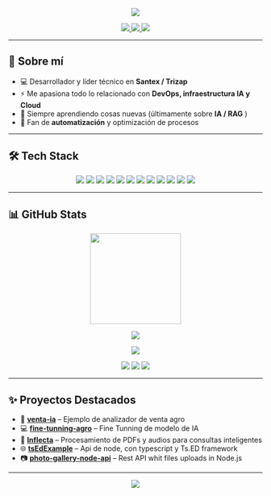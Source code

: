 <!-- Banner -->
<p align="center">
  <img src="https://capsule-render.vercel.app/api?type=waving&color=0:0A66C2,100:1DB954&height=200&section=header&text=¡Hola!%20Soy%20Valen%20👋&fontColor=ffffff&fontSize=45&fontAlignY=35" />
</p>

<!-- Badges -->
<p align="center">
  <a href="https://www.linkedin.com/in/valentin-marino" target="_blank">
    <img src="https://img.shields.io/badge/LinkedIn-0A66C2?style=for-the-badge&logo=linkedin&logoColor=white"/>
  </a>
  <a href="mailto:valemarino1694@gmail.com">
    <img src="https://img.shields.io/badge/Email-D14836?style=for-the-badge&logo=gmail&logoColor=white"/>
  </a>
  <a href="https://github.com/valenMarino">
    <img src="https://img.shields.io/badge/GitHub-181717?style=for-the-badge&logo=github&logoColor=white"/>
  </a>
</p>

---

## 🚀 Sobre mí  
- 💻 Desarrollador y líder técnico en **Santex / Trizap**  
- ⚡ Me apasiona todo lo relacionado con **DevOps, infraestructura IA y Cloud**  
- 🧠 Siempre aprendiendo cosas nuevas (últimamente sobre **IA / RAG** )  
- 🌱 Fan de **automatización** y optimización de procesos  

---

## 🛠️ Tech Stack  
<!-- Lenguajes y Tech -->
<p align="center">
  <!-- Lenguajes -->
  <img src="https://img.shields.io/badge/C%23-239120?style=for-the-badge&logo=c-sharp&logoColor=white" />
  <img src="https://img.shields.io/badge/.NET-512BD4?style=for-the-badge&logo=dotnet&logoColor=white" />
  <img src="https://img.shields.io/badge/Node.js-43853D?style=for-the-badge&logo=node.js&logoColor=white" />
  <img src="https://img.shields.io/badge/TypeScript-3178C6?style=for-the-badge&logo=typescript&logoColor=white" />
  <img src="https://img.shields.io/badge/JavaScript-F7DF1E?style=for-the-badge&logo=javascript&logoColor=black" />
  <img src="https://img.shields.io/badge/Python-3776AB?style=for-the-badge&logo=python&logoColor=white" />
  <img src="https://img.shields.io/badge/PowerShell-5391FE?style=for-the-badge&logo=powershell&logoColor=white" />
  
  <!-- DevOps -->
  <img src="https://img.shields.io/badge/Azure-0078D4?style=for-the-badge&logo=microsoftazure&logoColor=white" />
  <img src="https://img.shields.io/badge/Docker-2496ED?style=for-the-badge&logo=docker&logoColor=white" />
  <img src="https://img.shields.io/badge/Kubernetes-326CE5?style=for-the-badge&logo=kubernetes&logoColor=white" />
  <img src="https://img.shields.io/badge/Argo%20CD-FB7A24?style=for-the-badge&logo=argo&logoColor=white" />
  <img src="https://img.shields.io/badge/Jenkins-D24939?style=for-the-badge&logo=jenkins&logoColor=white" />
</p>

---

## 📊 GitHub Stats  
<p align="center">
  <img height="180em" src="https://github-readme-stats.vercel.app/api/top-langs/?username=valenMarino&hide=html,css,scss" />
</p>
<p align="center">
  <img src="https://streak-stats.demolab.com/?user=valenMarino&theme=radical&hide_border=true" />
</p>
<p align="center">
  <img src="https://github-readme-activity-graph.vercel.app/graph?username=valenMarino&theme=dracula&hide_border=true" />
</p>
<p align="center">
  <img src="https://img.shields.io/github/followers/valenMarino?style=social" />
  <img src="https://img.shields.io/github/stars/valenMarino?style=social" />
  <img src="https://komarev.com/ghpvc/?username=valenMarino&style=flat-square&color=blue" />
</p>

---

## ✨ Proyectos Destacados  
- 🫛 [**venta-ia**](#) – Ejemplo de analizador de venta agro
- 💻 [**fine-tunning-agro**](#) – Fine Tunning de modelo de IA
- 🤖 [**Inflecta**](#) – Procesamiento de PDFs y audios para consultas inteligentes
- 🌐 [**tsEdExample**](#) – Api de node, con typescript y Ts.ED framework
- 📷 [**photo-gallery-node-api**](#) – Rest API whit files uploads in Node.js
---

<!-- Footer -->
<p align="center">
  <img src="https://capsule-render.vercel.app/api?type=waving&color=0:0A66C2,100:1DB954&height=120&section=footer"/>
</p>
